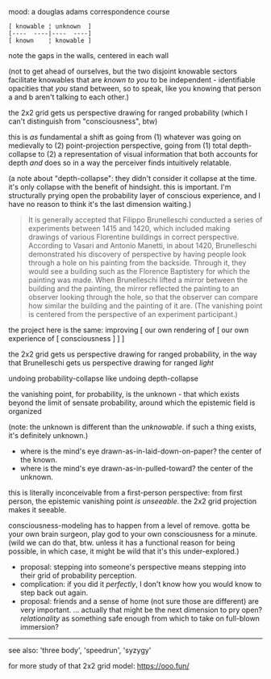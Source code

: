 mood: a douglas adams correspondence course

```
[ knowable ¦ unknown  ]
[----  ----|----  ----]
[ known    ¦ knowable ]
```

note the gaps in the walls, centered in each wall

(not to get ahead of ourselves, but the two disjoint knowable sectors facilitate knowables that are *known to you* to be independent - identifiable opacities that *you* stand between, so to speak, like you knowing that person a and b aren't talking to each other.)

the 2x2 grid gets us perspective drawing for ranged probability (which I can't distinguish from "consciousness", btw)

this is *as* fundamental a shift as going from (1) whatever was going on medievally to (2) point-projection perspective, going from (1) total depth-collapse to (2) a representation of visual information that both accounts for depth *and* does so in a way the perceiver finds intuitively relatable.

(a note about "depth-collapse": they didn't consider it collapse at the time. it's only collapse with the benefit of hindsight. this is important. I'm structurally prying open the probability layer of conscious experience, and I have no reason to think it's the last dimension waiting.)

> It is generally accepted that Filippo Brunelleschi conducted a series of experiments between 1415 and 1420, which included making drawings of various Florentine buildings in correct perspective. According to Vasari and Antonio Manetti, in about 1420, Brunelleschi demonstrated his discovery of perspective by having people look through a hole on his painting from the backside. Through it, they would see a building such as the Florence Baptistery for which the painting was made. When Brunelleschi lifted a mirror between the building and the painting, the mirror reflected the painting to an observer looking through the hole, so that the observer can compare how similar the building and the painting of it are. (The vanishing point is centered from the perspective of an experiment participant.)

the project here is the same: improving [ our own rendering of [ our own experience of [ consciousness ] ] ]

the 2x2 grid gets us perspective drawing for ranged probability, in the way that Brunelleschi gets us perspective drawing for ranged *light*

undoing probability-collapse like undoing depth-collapse

the vanishing point, for probability, is the unknown - that which exists beyond the limit of sensate probability, around which the epistemic field is organized

(note: the unknown is different than the *unknowable*. if such a thing exists, it's definitely unknown.)

- where is the mind's eye drawn-as-in-laid-down-on-paper? the center of the known.
- where is the mind's eye drawn-as-in-pulled-toward? the center of the unknown.

this is literally inconceivable from a first-person perspective: from first person, the epistemic vanishing point *is unseeable*. the 2x2 grid projection makes it seeable.

consciousness-modeling has to happen from a level of remove. gotta be your own brain surgeon, play god to your own consciousness for a minute. (wild we can do that, btw. unless it has a functional reason for being possible, in which case, it might be wild that it's this under-explored.)

- proposal: stepping into someone's perspective means stepping into their grid of probability perception.
- complication: if you did it *perfectly*, I don't know how you would know to step back out again.
- proposal: friends and a sense of home (not sure those are different) are very important. ... actually that might be the next dimension to pry open? *relationality* as something safe enough from which to take on full-blown immersion?

---

see also: 'three body', 'speedrun', 'syzygy'

for more study of that 2x2 grid model: https://ooo.fun/
